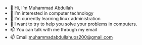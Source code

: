 - 👋 Hi, I’m Muhammad Abdullah
- 👀 I’m interested in computer technology
- 🌱 I’m currently learning linux administration
- 💞️ I want to try to help you solve your problems in computers.
- 📫 You can talk with me through my email
- 📫 Email:muhammadabdullahuos200@gmail.com

<!---
abdullah9209/abdullah9209 is a ✨ special ✨ repository because its `README.md` (this file) appears on your GitHub profile.
You can click the Preview link to take a look at your changes.
--->
